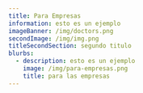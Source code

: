 ```yaml
---
title: Para Empresas
information: esto es un ejemplo
imageBanner: /img/doctors.png
secondImage: /img/img.png
titleSecondSection: segundo titulo
blurbs:
  - description: esto es un ejemplo
    image: /img/para-empresas.png
    title: para las empresas
---
```


